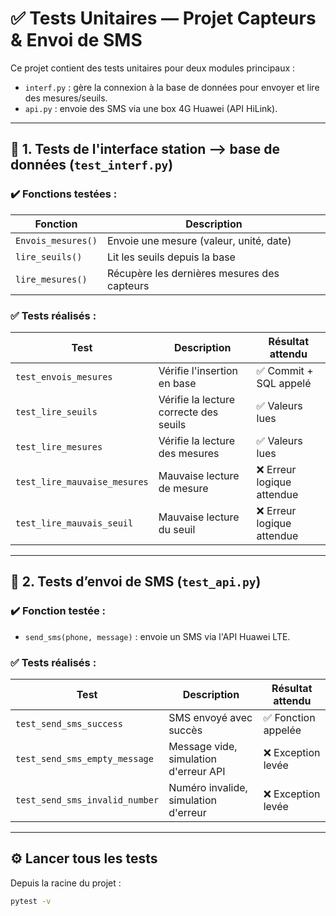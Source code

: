 # ✅ Tests Unitaires — Projet Capteurs & Envoi de SMS

Ce projet contient des tests unitaires pour deux modules principaux :

- `interf.py` : gère la connexion à la base de données pour envoyer et lire des mesures/seuils.
- `api.py` : envoie des SMS via une box 4G Huawei (API HiLink).

---

## 🧪 1. Tests de l'interface station -->  base de données (`test_interf.py`)

### ✔️ Fonctions testées :

| Fonction              | Description                                   |
|-----------------------|-----------------------------------------------|
| `Envois_mesures()`    | Envoie une mesure (valeur, unité, date)       |
| `lire_seuils()`       | Lit les seuils depuis la base                 |
| `lire_mesures()`      | Récupère les dernières mesures des capteurs   |

### ✅ Tests réalisés :

| Test                        | Description                                           | Résultat attendu     |
|-----------------------------|-------------------------------------------------------|-----------------------|
| `test_envois_mesures`       | Vérifie l'insertion en base                          | ✅ Commit + SQL appelé |
| `test_lire_seuils`          | Vérifie la lecture correcte des seuils              | ✅ Valeurs lues        |
| `test_lire_mesures`         | Vérifie la lecture des mesures                      | ✅ Valeurs lues        |
| `test_lire_mauvaise_mesures` | Mauvaise lecture de mesure                    | ❌ Erreur logique attendue |
| `test_lire_mauvais_seuil` | Mauvaise lecture du seuil                    | ❌ Erreur logique attendue |

---

## 📡 2. Tests d’envoi de SMS (`test_api.py`)

### ✔️ Fonction testée :

- `send_sms(phone, message)` : envoie un SMS via l'API Huawei LTE.

### ✅ Tests réalisés :

| Test                          | Description                                          | Résultat attendu    |
|-------------------------------|------------------------------------------------------|----------------------|
| `test_send_sms_success`       | SMS envoyé avec succès                              | ✅ Fonction appelée   |
| `test_send_sms_empty_message` | Message vide, simulation d'erreur API               | ❌ Exception levée    |
| `test_send_sms_invalid_number`| Numéro invalide, simulation d'erreur                | ❌ Exception levée    |

---

## ⚙️ Lancer tous les tests

Depuis la racine du projet :

```bash
pytest -v
